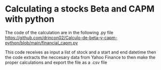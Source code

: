 # Calculating a stocks Beta and CAPM with python

The code of the calculation are in the following .py file
https://github.com/drincon02/Calculo-de-beta-y-capm-python/blob/main/financial_capm.py

This code receives as input a list of stock and a start and end datetime then the code extracts the neccesary data from Yahoo Finance to then make the proper calculations and export the file as a .csv file
